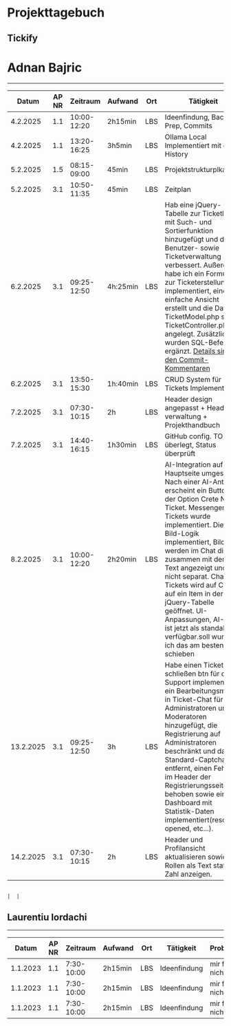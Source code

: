 # Projekttagebuch
## Tickify

# Adnan Bajric
---
Datum|AP NR| Zeitraum    | Aufwand  |Ort| Tätigkeit                                                                                                                                                                                                                                                                                                                                                                                                                                                                                                   | Probleme            |Quellen
-----|-----|-------------|----------|---|-------------------------------------------------------------------------------------------------------------------------------------------------------------------------------------------------------------------------------------------------------------------------------------------------------------------------------------------------------------------------------------------------------------------------------------------------------------------------------------------------------------|---------------------|-------
4.2.2025|1.1| 10:00-12:20 | 2h15min  |LBS| Ideenfindung, Backend Prep, Commits                                                                                                                                                                                                                                                                                                                                                                                                                                                                         | / | /
4.2.2025|1.1| 13:20-16:25 | 3h5min   |LBS| Ollama Local Implementiert mit chat History                                                                                                                                                                                                                                                                                                                                                                                                                                                                 | / | [Ollama API](https://github.com/ollama/ollama/blob/main/docs/api.md)
5.2.2025|1.5| 08:15-09:00 | 45min    |LBS| Projektstrukturplkan                                                                                                                                                                                                                                                                                                                                                                                                                                                                                        | / | 
5.2.2025|3.1| 10:50-11:35 | 45min    |LBS| Zeitplan                                                                                                                                                                                                                                                                                                                                                                                                                                                                                                    |  |
6.2.2025|3.1| 09:25-12:50 | 4h:25min |LBS| Hab eine jQuery-Tabelle zur Ticketliste mit Such- und Sortierfunktion hinzugefügt und die Benutzer- sowie Ticketverwaltung verbessert. Außerdem habe ich ein Formular zur Ticketerstellung implementiert, eine einfache Ansicht erstellt und die Dateien TicketModel.php sowie TicketController.php angelegt. Zusätzlich wurden SQL-Befehle ergänzt. [Details sind in den Commit-Kommentaren](https://github.com/Adnan2504/Tickify/commit/c769e33d360da277aac8455f380707dad8a21832#commitcomment-152221343) |  |
6.2.2025|3.1| 13:50-15:30 | 1h:40min |LBS| CRUD System für Tickets Implementiert.                                                                                                                                                                                                                                                                                                                                                                                                                                                                      |  |
7.2.2025|3.1| 07:30-10:15 | 2h       |LBS| Header design angepasst + Header verwaltung + Projekthandbuch                                                                                                                                                                                                                                                                                                                                                                                                                                               |  |
7.2.2025|3.1| 14:40-16:15 | 1h30min  |LBS| GitHub config. TO-DOs überlegt, Status überprüft                                                                                                                                                                                                                                                                                                                                                                                                                                                            |  |
8.2.2025|3.1| 10:00-12:20 | 2h20min  |LBS| AI-Integration auf der Hauptseite umgesetzt. Nach einer AI-Antwort erscheint ein Button mit der Option Crete New Ticket. Messenger für Tickets wurde implementiert. Die Bild-Logik implementiert, Bilder werden im Chat direkt zusammen mit dem Text angezeigt und nicht separat.  Chat für Tickets wird auf Click auf ein Item in der jQuery-Tabelle geöffnet. UI-Anpassungen, AI-Chat ist jetzt als standalone verfügbar.soll wurde ich das am besten schieben                                            |  |
13.2.2025|3.1| 09:25-12:50 | 3h       |LBS| Habe  einen Ticket schließen btn für den Support implementiert, ein Bearbeitungsmenü in Ticket-Chat für Administratoren und Moderatoren hinzugefügt, die Registrierung auf Administratoren beschränkt und das Standard-Captcha entfernt, einen Fehler im Header der Registrierungsseite behoben sowie ein Dashboard mit Statistik-Daten implementiert(resolved, opened, etc...).                                                                                                                            |  |
14.2.2025|3.1| 07:30-10:15 | 2h       |LBS| Header und Profilansicht aktualisieren sowie Rollen als Text statt als Zahl anzeigen.







                                                                                                                           |  |


## Laurentiu Iordachi
---
Datum|AP NR|Zeitraum|Aufwand|Ort|Tätigkeit|Probleme|Quellen
-----|-----|--------|-------|---|---------|--------|-------
1.1.2023|1.1|7:30-10:00|2h15min|LBS|Ideenfindung|mir fällt nichts ein|[Projektmanagement](https://de.wikipedia.org/wiki/Projektmanagement)
1.1.2023|1.1|7:30-10:00|2h15min|LBS|Ideenfindung|mir fällt nichts ein|[Projektmanagement](https://de.wikipedia.org/wiki/Projektmanagement)
1.1.2023|1.1|7:30-10:00|2h15min|LBS|Ideenfindung|mir fällt nichts ein|[Projektmanagement](https://de.wikipedia.org/wiki/Projektmanagement)
